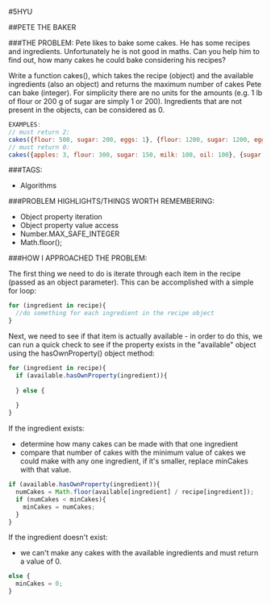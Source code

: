 #5HYU

##PETE THE BAKER

###THE PROBLEM: 
Pete likes to bake some cakes. He has some recipes and ingredients. Unfortunately he is not good in maths. Can you help him to find out, how many cakes he could bake considering his recipes?

Write a function cakes(), which takes the recipe (object) and the available ingredients (also an object) and returns the maximum number of cakes Pete can bake (integer). For simplicity there are no units for the amounts (e.g. 1 lb of flour or 200 g of sugar are simply 1 or 200). Ingredients that are not present in the objects, can be considered as 0.

```javascript
EXAMPLES: 
// must return 2:
cakes({flour: 500, sugar: 200, eggs: 1}, {flour: 1200, sugar: 1200, eggs: 5, milk: 200}); 
// must return 0:
cakes({apples: 3, flour: 300, sugar: 150, milk: 100, oil: 100}, {sugar: 500, flour: 2000, milk: 2000});
```

###TAGS:
  - Algorithms
  
###PROBLEM HIGHLIGHTS/THINGS WORTH REMEMBERING:
  - Object property iteration
  - Object property value access
  - Number.MAX_SAFE_INTEGER
  - Math.floor();
  
###HOW I APPROACHED THE PROBLEM:

The first thing we need to do is iterate through each item in the recipe (passed as an object parameter). This can be accomplished with a simple for loop: 

```javascript
for (ingredient in recipe){
  //do something for each ingredient in the recipe object
}
```

Next, we need to see if that item is actually available - in order to do this, we can run a quick check to see if the property exists in the "available" object using the hasOwnProperty() object method:

```javascript
for (ingredient in recipe){
  if (available.hasOwnProperty(ingredient)){
   
  } else {
  
  }
}
```

If the ingredient exists: 
  - determine how many cakes can be made with that one ingredient
  - compare that number of cakes with the minimum value of cakes we could make with any one ingredient, if it's smaller, replace minCakes with that value.

```javascript
if (available.hasOwnProperty(ingredient)){
  numCakes = Math.floor(available[ingredient] / recipe[ingredient]);
  if (numCakes < minCakes){
    minCakes = numCakes;
  }
}
```

If the ingredient doesn't exist: 
  - we can't make any cakes with the available ingredients and must return a value of 0.

```javascript
else {
  minCakes = 0;
}
```
